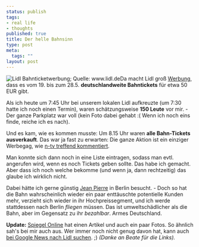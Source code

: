 ```yaml
--- 
status: publish
tags: 
- real life
- thoughts
published: true
title: Der helle Bahnsinn
type: post
meta: 
  tags: ""
layout: post
---
```

<img src='http://fredericiana.de/uploads/thumb-050519lidlbahn.jpg' alt='Lidl Bahnticketwerbung; Quelle: www.lidl.de' class="alignright border" />Da macht Lidl groß <a href="http://www.lidl.de/de/home.nsf/pages/c.service.news.am.e.Ticket-Aktion">Werbung</a>, dass es vom 19. bis zum 28.5. <strong>deutschlandweite Bahntickets</strong> für etwa 50 EUR gibt.

Als ich heute um 7:45 Uhr bei unserem lokalen Lidl aufkreuzte (um 7:30 hatte ich noch einen Termin), waren schätzungsweise <strong>150 Leute</strong> vor mir. - Der ganze Parkplatz war voll (kein Foto dabei gehabt :( Wenn ich noch eins finde, reiche ich es nach).

Und es kam, wie es kommen musste: Um 8.15 Uhr waren <strong>alle Bahn-Tickets ausverkauft</strong>. <!--more-->Das war ja fast zu erwarten: Die ganze Aktion ist ein einziger Werbegag, wie <a href="http://www.n-tv.de/533225.html">n-tv treffend kommentiert</a>.

Man konnte sich dann noch in eine Liste eintragen, sodass man evtl. angerufen wird, wenn es noch Tickets geben sollte. Das habe ich gemacht. Aber dass ich noch welche bekomme (und wenn ja, dann rechtzeitig) das glaube ich wirklich nicht.

Dabei hätte ich gerne günstig <a href="http://blog.jeanpierre.de">Jean Pierre</a> in Berlin besucht. - Doch so hat die Bahn wahrscheinlich wieder ein paar enttäuschte potentielle Kunden mehr, verzieht sich wieder in ihr Hochpreissegment, und ich werde stattdessen nach Berlin <em>fliegen</em> müssen. Das ist umweltschädlicher als die Bahn, aber im Gegensatz zu ihr <em>bezahlbar</em>. Armes Deutschland.

<strong>Update:</strong> <a href="http://www.spiegel.de/wirtschaft/0,1518,356531,00.html">Spiegel Online</a> hat einen Artikel und auch ein paar Fotos. So ähnlich sah's bei mir auch aus.
Wer immer noch nicht genug davon hat, kann auch <a href="http://news.google.de/news?hl=de&ned=de&q=lidl&btnG=News-Suche">bei Google News nach Lidl suchen</a>. ;)
<em>(Danke an Beate für die Links).</em>
